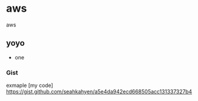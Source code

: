 # aws
aws

## yoyo 
* one

### Gist
exmaple [my code] https://gist.github.com/seahkahyen/a5e4da942ecd668505acc131337327b4
